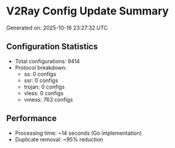 # V2Ray Config Update Summary
Generated on: 2025-10-16 23:27:32 UTC

## Configuration Statistics
- Total configurations: 9414
- Protocol breakdown:
  - ss: 0 configs
  - ssr: 0 configs
  - trojan: 0 configs
  - vless: 0 configs
  - vmess: 763 configs

## Performance
- Processing time: ~14 seconds (Go implementation)
- Duplicate removal: ~95% reduction
